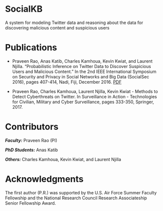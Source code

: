 # SocialKB
A system for modeling Twitter data and reasoning about the data for discovering malicious content and suspicious users

# Publications

* Praveen Rao, Anas Katib, Charles Kamhoua, Kevin Kwiat, and Laurent Njilla. “Probabilistic Inference on Twitter Data to Discover Suspicious Users and Malicious Content.” In the 2nd IEEE International Symposium on Security and Privacy in Social Networks and Big Data (SocialSec 2016), pages 407-414, Nadi, Fiji, December 2016. [PDF](http://r.web.umkc.edu/raopr/SocialKB-SocialSec-2016.pdf)

* Praveen Rao, Charles Kamhoua, Laurent Njilla, Kevin Kwiat - Methods to Detect Cyberthreats on Twitter. In Surveillance in Action - Technologies for Civilian, Military and Cyber Surveillance, pages 333-350, Springer, 2017.

# Contributors

***Faculty:*** Praveen Rao (PI)

***PhD Students:*** Anas Katib

***Others:*** Charles Kamhoua, Kevin Kwiat, and Laurent Njilla

# Acknowledgments
The first author (P.R.) was supported by the U.S. Air Force Summer Faculty Fellowship and the National Research Council Research Associateship Senior Fellowship Award.
